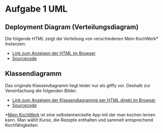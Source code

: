 # Aufgabe 1 UML 

## Deployment Diagram (Verteilungsdiagram)
Die folgende HTML zeigt die Verteilung von verschiedenen Mein KochWerk* Instanzen:
- [Link zum Anzeigen der HTML im Browser](https://stirnraten.de/softwaretechnik/deployment_diagram.html)
- [Sourcecode](deployment_diagram.html)

## Klassendiagramm 
Das originale Klassendiagramm liegt leider nur als gliffy vor. Deshalb zur Vereinfachung die folgenden Bilder.
- [Link zum Anzeigen der Klassendiagramme per HTML direkt im Browser](https://stirnraten.de/softwaretechnik/klassendiagramm.html)
- [Sourcecode](klassendiagramm.html)

*[Mein KochWerk](https://mein-kochwerk.de/) ist eine selbstentwickelte App mit der man kochen lernen kann. Man wählt Kurse, die Rezepte enthalten und sammelt entsprechend Kochfähigkeiten. 
